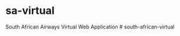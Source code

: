 # sa-virtual
 South African Airways Virtual Web Application
#   s o u t h - a f r i c a n - v i r t u a l  
 